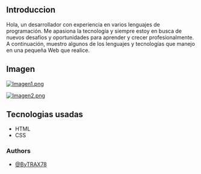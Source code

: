 ## Introduccion

Hola, un desarrollador con experiencia en varios lenguajes de programación. Me apasiona la tecnología y siempre estoy en busca de nuevos desafíos y oportunidades para aprender y crecer profesionalmente. A continuación, muestro algunos de los lenguajes y tecnologías que manejo en una pequeña Web que realice.

## Imagen 

[![Imagen1.png](https://i.postimg.cc/25fssWnN/Imagen1.png)](https://postimg.cc/gxNtRnMg)

[![Imagen2.png](https://i.postimg.cc/nhq5GLgR/Imagen2.png)](https://postimg.cc/PCr2tdtY)
 




## Tecnologias usadas
* HTML
* CSS

### Authors

- [@ByTRAX78](https://github.com/ByTRAX78)
